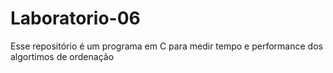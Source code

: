# Laboratorio-06
Esse repositório é um programa em C para medir tempo e performance dos algortimos de ordenação
